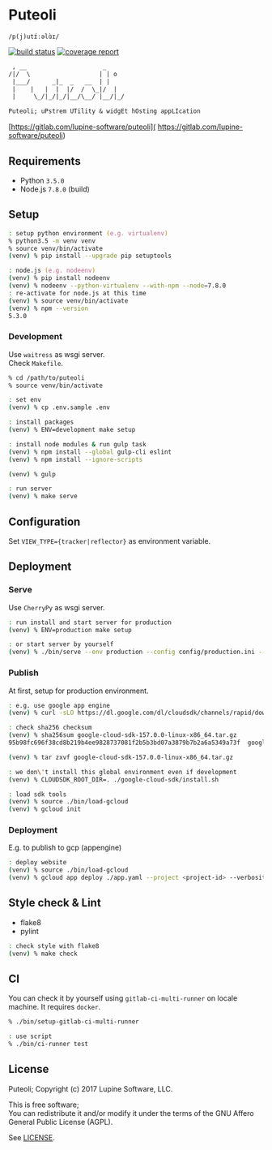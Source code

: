 # Puteoli

`/p(j)utɪ́ːəlɑ̀ɪ/`

[![build status](https://gitlab.com/lupine-software/puteoli/badges/master/build.svg)](
https://gitlab.com/lupine-software/puteoli/commits/master) [![coverage report](
https://gitlab.com/lupine-software/puteoli/badges/master/coverage.svg)](
https://gitlab.com/lupine-software/puteoli/commits/master)

```txt
 , __                     _
/|/  \                   | | o
 |___/      _|_  _   __  | |
 |    |   |  |  |/  /  \_|/  |
 |     \_/|_/|_/|__/\__/ |__/|_/

Puteoli; uPstrem UTility & widgEt hOsting appLIcation
```

[https://gitlab.com/lupine-software/puteoli](
https://gitlab.com/lupine-software/puteoli)


## Requirements

* Python `3.5.0`
* Node.js `7.8.0` (build)


## Setup

```zsh
: setup python environment (e.g. virtualenv)
% python3.5 -m venv venv
% source venv/bin/activate
(venv) % pip install --upgrade pip setuptools

: node.js (e.g. nodeenv)
(venv) % pip install nodeenv
(venv) % nodeenv --python-virtualenv --with-npm --node=7.8.0
: re-activate for node.js at this time
(venv) % source venv/bin/activate
(venv) % npm --version
5.3.0
```

### Development

Use `waitress` as wsgi server.  
Check `Makefile`.

```zsh
% cd /path/to/puteoli
% source venv/bin/activate

: set env
(venv) % cp .env.sample .env

: install packages
(venv) % ENV=development make setup

: install node modules & run gulp task
(venv) % npm install --global gulp-cli eslint
(venv) % npm install --ignore-scripts

(venv) % gulp

: run server
(venv) % make serve
```


## Configuration

Set `VIEW_TYPE={tracker|reflector}` as environment variable.


## Deployment

### Serve

Use `CherryPy` as wsgi server.

```zsh
: run install and start server for production
(venv) % ENV=production make setup

: or start server by yourself
(venv) % ./bin/serve --env production --config config/production.ini --install
```

### Publish

At first, setup for production environment.

```zsh
: e.g. use google app engine
(venv) % curl -sLO https://dl.google.com/dl/cloudsdk/channels/rapid/downloads/google-cloud-sdk-157.0.0-linux-x86_64.tar.gz

: check sha256 checksum
(venv) % sha256sum google-cloud-sdk-157.0.0-linux-x86_64.tar.gz
95b98fc696f38cd8b219b4ee9828737081f2b5b3bd07a3879b7b2a6a5349a73f  google-cloud-sdk-157.0.0-linux-x86_64.tar.gz

(venv) % tar zxvf google-cloud-sdk-157.0.0-linux-x86_64.tar.gz

: we don\'t install this global environment even if development
(venv) % CLOUDSDK_ROOT_DIR=. ./google-cloud-sdk/install.sh

: load sdk tools
(venv) % source ./bin/load-gcloud
(venv) % gcloud init
```

### Deployment

E.g. to publish to gcp (appengine)

```zsh
: deploy website
(venv) % source ./bin/load-gcloud
(venv) % gcloud app deploy ./app.yaml --project <project-id> --verbosity=info
```


## Style check & Lint

* flake8
* pylint

```zsh
: check style with flake8
(venv) % make check
```


## CI

You can check it by yourself using `gitlab-ci-multi-runner` on locale machine.
It requires `docker`.

```zsh
% ./bin/setup-gitlab-ci-multi-runner

: use script
% ./bin/ci-runner test
```


## License

Puteoli; Copyright (c) 2017 Lupine Software, LLC.


This is free software;  
You can redistribute it and/or modify it under the terms of the
GNU Affero General Public License (AGPL).

See [LICENSE](LICENSE).
